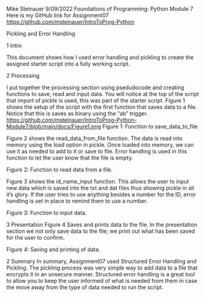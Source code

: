 Mike Steinauer
9/09/2022
Foundations of Programming: Python
Module 7
Here is my GitHub link for Assignment07
https://github.com/msteinauer/IntroToProg-Python

Pickling and Error Handling

1	Intro

This document shows how I used error handling and pickling to create the assigned starter script into a fully working script.

2	Processing

I put together the processing section using psedudocode and creating functions to save, read and input data.  You will notice at the top of the script that import of pickle is used, this was part of the starter script.
Figure 1 shows the setup of the script with the first function that saves data to a file.  Notice that this is saves as binary using the “ab” trigger. 
 https://github.com/msteinauer/IntroToProg-Python-Module7/blob/main/docs/Figure1.png
Figure 1: Function to save_data_to_file



















Figure 2 shows the read_data_from_file function. The data is read into memory using the load option in pickle.  Once loaded into memory, we can use it as needed to add to it or save to file. Error handling is used in this function to let the user know that the file is empty.

 
Figure 2: Function to read data from a file.

Figure 3 shows the id_name_input function. This allows the user to input new data which is saved into the txt and dat files thus showing pickle in all it’s glory.  If the user tries to use anything besides a number for the ID, error handling is set in place to remind them to use a number.

 
Figure 3: Function to input data.


3	Presentation
Figure 4 Saves and prints data to the file. In the presentation section we not only save data to the file; we print out what has been saved for the user to confirm. 


 
Figure 4: Saving and printing of data.
 
2	Summary
In summary, Assignment07 used Structured Error Handling and Pickling.
The pickling process was very simple way to add data to a file that encrypts it in an unsecure manner. Structured error handling is a great tool to allow you to keep the user informed of what is needed from them in case the move away from the type of data needed to run the script.
